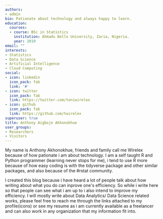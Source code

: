 ```yaml
---
authors:
- admin
bio: Pationate about technology and always happy to learn.
education:
  courses:
  - course: BSc in Statistics
    institution: Ahmadu Bello University, Zaria, Nigeria.
    year: 2019
email: ""
interests:
- Statistics
- Data Science
- Artificial Intelligence
- Cloud Computing
social:
- icon: linkedin
  icon_pack: fab
  link: '#'
- icon: twitter
  icon_pack: fab
  link: https://twitter.com/toniwirelex
- icon: github
  icon_pack: fab
  link: https://github.com/twirelex
superuser: true
title: Anthony Aigboje Akhonokhue
user_groups:
- Researchers
- Visitors
---
```


My name is Anthony Akhonokhue, friends and family call me Wirelex because of how pationate i am about technology. I am a self taught R and Python programmer (learning never stops for me), i tend to use R more because of how easy coding is with the tidyverse package and other similar packages, and also because of the #rstat community.

I created this blog because i have heard a lot of people talk about how writing about what you do can inprove one's efficiency. So while i write here so that people can see what i am up to i also intend to improve my efficiency. I will mostly write about Data Analytics/ Data Science related works, please feel free to reach me through the links attached to my profile(icons) or see my resume as i am currently available as a freelancer and can also work in any organization that my information fit into.
